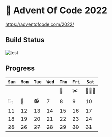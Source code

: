 # 🎄 Advent Of Code 2022

https://adventofcode.com/2022/

## Build Status

![test](https://github.com/maratynsky/adventofcode/actions/workflows/year2021.yml/badge.svg)

## Progress

| `Sun`  | `Mon`  | `Tue`  | `Wed`  | `Thu`  | `Fri`  | `Sat`   |
|--------|--------|--------|--------|--------|--------|---------|
|        |        |        |        | 🍖     | ✂️     | 👨‍👦‍👦|
| ⿻      | 🚢     | 📻     | 7      | 8      | 9      | 10      |
| 11     | 12     | 13     | 14     | 15     | 16     | 17      |
| 18     | 19     | 20     | 21     | 22     | 23     | 24      |
| ~~25~~ | ~~26~~ | ~~27~~ | ~~28~~ | ~~29~~ | ~~30~~ | ~~31~~  |
